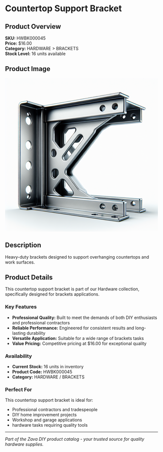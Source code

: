 # Countertop Support Bracket

## Product Overview

**SKU:** HWBK000045  
**Price:** $16.00  
**Category:** HARDWARE > BRACKETS  
**Stock Level:** 16 units available  

## Product Image

![Countertop Support Bracket](https://raw.githubusercontent.com/microsoft/ai-tour-26-zava-diy-dataset-plus-mcp/refs/heads/main/images/hardware_brackets_countertop_support_bracket_20250620_201528.png)

## Description

Heavy-duty brackets designed to support overhanging countertops and work surfaces.

## Product Details

This countertop support bracket is part of our Hardware collection, specifically designed for brackets applications. 

### Key Features

- **Professional Quality:** Built to meet the demands of both DIY enthusiasts and professional contractors
- **Reliable Performance:** Engineered for consistent results and long-lasting durability
- **Versatile Application:** Suitable for a wide range of brackets tasks
- **Value Pricing:** Competitive pricing at $16.00 for exceptional quality

### Availability

- **Current Stock:** 16 units in inventory
- **Product Code:** HWBK000045
- **Category:** HARDWARE / BRACKETS

### Perfect For

This countertop support bracket is ideal for:
- Professional contractors and tradespeople
- DIY home improvement projects  
- Workshop and garage applications
- hardware tasks requiring quality tools

---

*Part of the Zava DIY product catalog - your trusted source for quality hardware supplies.*
